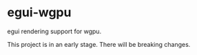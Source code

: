 # egui-wgpu

egui rendering support for wgpu.

This project is in an early stage. There will be breaking changes.
